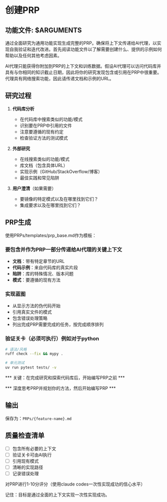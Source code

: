 # 创建PRP

## 功能文件: $ARGUMENTS

通过全面研究为通用功能实现生成完整的PRP。确保将上下文传递给AI代理，以实现自我验证和迭代改进。首先阅读功能文件以了解需要创建什么、提供的示例如何帮助以及任何其他考虑因素。

AI代理只能获得你附加到PRP的上下文和训练数据。假设AI代理可以访问代码库并具有与你相同的知识截止日期，因此将你的研究发现包含或引用在PRP中很重要。代理具有网络搜索功能，因此请传递文档和示例的URL。

## 研究过程

1. **代码库分析**
   - 在代码库中搜索类似的功能/模式
   - 识别要在PRP中引用的文件
   - 注意要遵循的现有约定
   - 检查验证方法的测试模式

2. **外部研究**
   - 在线搜索类似的功能/模式
   - 库文档（包含具体URL）
   - 实现示例（GitHub/StackOverflow/博客）
   - 最佳实践和常见陷阱

3. **用户澄清**（如果需要）
   - 要镜像的特定模式以及在哪里找到它们？
   - 集成要求以及在哪里找到它们？

## PRP生成

使用PRPs/templates/prp_base.md作为模板：

### 要包含并作为PRP一部分传递给AI代理的关键上下文
- **文档**：带有特定章节的URL
- **代码示例**：来自代码库的真实片段
- **陷阱**：库的特殊情况、版本问题
- **模式**：要遵循的现有方法

### 实现蓝图
- 从显示方法的伪代码开始
- 引用真实文件的模式
- 包含错误处理策略
- 列出完成PRP需要完成的任务，按完成顺序排列

### 验证关卡（必须可执行）例如对于python
```bash
# 语法/风格
ruff check --fix && mypy .

# 单元测试
uv run pytest tests/ -v

```

*** 关键：在完成研究和探索代码库后，开始编写PRP之前 ***

*** 深度思考PRP并规划你的方法，然后开始编写PRP ***

## 输出
保存为：`PRPs/{feature-name}.md`

## 质量检查清单
- [ ] 包含所有必要的上下文
- [ ] 验证关卡可由AI执行
- [ ] 引用现有模式
- [ ] 清晰的实现路径
- [ ] 记录错误处理

对PRP进行1-10分评分（使用claude codes一次性实现成功的信心水平）

记住：目标是通过全面的上下文实现一次性实现成功。